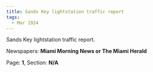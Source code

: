 ```yaml
---  
title: Sands Key lightstation traffic report  
tags:  
  - Mar 1924  
---  
```

  
Sands Key lightstation traffic report.  
  
Newspapers: **Miami Morning News or The Miami Herald**  
  
Page: **1**, Section: **N/A** 
